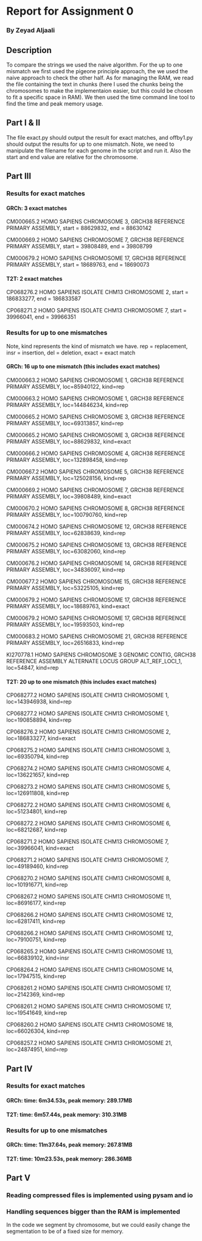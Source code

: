 # Report for Assignment 0
### By Zeyad Aljaali

## Description
To compare the strings we used the naive algorithm. For the up to one mismatch we first used the pigeone principle approach, the we used the naive approach to check the other half.
As for managing the RAM, we read the file containing the text in chunks (here I used the chunks being the chromosomes to make the implementaion easier, but this could be chosen to fit a specific space in RAM). We then used the time command line tool to find the time and peak memory usage.

## Part I & II
The file exact.py should output the result for exact matches, and offby1.py should output the results for up to one mismatch.
Note, we need to manipulate the filename for each genome in the script and run it.  Also the start and end value are relative for the chromosome.

## Part III
### Results for exact matches
#### GRCh:  3 exact matches
CM000665.2 HOMO SAPIENS CHROMOSOME 3, GRCH38 REFERENCE PRIMARY ASSEMBLY, start = 88629832, end = 88630142

CM000669.2 HOMO SAPIENS CHROMOSOME 7, GRCH38 REFERENCE PRIMARY ASSEMBLY, start = 39808489, end = 39808799

CM000679.2 HOMO SAPIENS CHROMOSOME 17, GRCH38 REFERENCE PRIMARY ASSEMBLY, start = 18689763, end = 18690073

#### T2T: 2 exact matches
CP068276.2 HOMO SAPIENS ISOLATE CHM13 CHROMOSOME 2, start = 186833277, end = 186833587

CP068271.2 HOMO SAPIENS ISOLATE CHM13 CHROMOSOME 7, start = 39966041, end = 39966351


### Results for up to one mismatches
Note, kind represents the kind of mismatch we have.
rep = replacement, insr = insertion, del = deletion, exact = exact match

#### GRCh: 16 up to one mismatch (this includes exact matches) 
CM000663.2 HOMO SAPIENS CHROMOSOME 1, GRCH38 REFERENCE PRIMARY ASSEMBLY, loc=85940122, kind=rep

CM000663.2 HOMO SAPIENS CHROMOSOME 1, GRCH38 REFERENCE PRIMARY ASSEMBLY, loc=144846234, kind=rep

CM000665.2 HOMO SAPIENS CHROMOSOME 3, GRCH38 REFERENCE PRIMARY ASSEMBLY, loc=69313857, kind=rep

CM000665.2 HOMO SAPIENS CHROMOSOME 3, GRCH38 REFERENCE PRIMARY ASSEMBLY, loc=88629832, kind=exact

CM000666.2 HOMO SAPIENS CHROMOSOME 4, GRCH38 REFERENCE PRIMARY ASSEMBLY, loc=132898458, kind=rep

CM000667.2 HOMO SAPIENS CHROMOSOME 5, GRCH38 REFERENCE PRIMARY ASSEMBLY, loc=125028156, kind=rep

CM000669.2 HOMO SAPIENS CHROMOSOME 7, GRCH38 REFERENCE PRIMARY ASSEMBLY, loc=39808489, kind=exact

CM000670.2 HOMO SAPIENS CHROMOSOME 8, GRCH38 REFERENCE PRIMARY ASSEMBLY, loc=100790760, kind=rep

CM000674.2 HOMO SAPIENS CHROMOSOME 12, GRCH38 REFERENCE PRIMARY ASSEMBLY, loc=62838639, kind=rep

CM000675.2 HOMO SAPIENS CHROMOSOME 13, GRCH38 REFERENCE PRIMARY ASSEMBLY, loc=63082060, kind=rep

CM000676.2 HOMO SAPIENS CHROMOSOME 14, GRCH38 REFERENCE PRIMARY ASSEMBLY, loc=34836097, kind=rep

CM000677.2 HOMO SAPIENS CHROMOSOME 15, GRCH38 REFERENCE PRIMARY ASSEMBLY, loc=53225105, kind=rep

CM000679.2 HOMO SAPIENS CHROMOSOME 17, GRCH38 REFERENCE PRIMARY ASSEMBLY, loc=18689763, kind=exact

CM000679.2 HOMO SAPIENS CHROMOSOME 17, GRCH38 REFERENCE PRIMARY ASSEMBLY, loc=19593503, kind=rep

CM000683.2 HOMO SAPIENS CHROMOSOME 21, GRCH38 REFERENCE PRIMARY ASSEMBLY, loc=26516833, kind=rep

KI270778.1 HOMO SAPIENS CHROMOSOME 3 GENOMIC CONTIG, GRCH38 REFERENCE ASSEMBLY ALTERNATE LOCUS GROUP ALT_REF_LOCI_1, loc=54847, kind=rep

#### T2T: 20 up to one mismatch (this includes exact matches)
CP068277.2 HOMO SAPIENS ISOLATE CHM13 CHROMOSOME 1, loc=143946938, kind=rep

CP068277.2 HOMO SAPIENS ISOLATE CHM13 CHROMOSOME 1, loc=190858894, kind=rep

CP068276.2 HOMO SAPIENS ISOLATE CHM13 CHROMOSOME 2, loc=186833277, kind=exact

CP068275.2 HOMO SAPIENS ISOLATE CHM13 CHROMOSOME 3, loc=69350794, kind=rep

CP068274.2 HOMO SAPIENS ISOLATE CHM13 CHROMOSOME 4, loc=136221657, kind=rep

CP068273.2 HOMO SAPIENS ISOLATE CHM13 CHROMOSOME 5, loc=126911808, kind=rep

CP068272.2 HOMO SAPIENS ISOLATE CHM13 CHROMOSOME 6, loc=51234801, kind=rep

CP068272.2 HOMO SAPIENS ISOLATE CHM13 CHROMOSOME 6, loc=68212687, kind=rep

CP068271.2 HOMO SAPIENS ISOLATE CHM13 CHROMOSOME 7, loc=39966041, kind=exact

CP068271.2 HOMO SAPIENS ISOLATE CHM13 CHROMOSOME 7, loc=49189460, kind=rep

CP068270.2 HOMO SAPIENS ISOLATE CHM13 CHROMOSOME 8, loc=101916771, kind=rep

CP068267.2 HOMO SAPIENS ISOLATE CHM13 CHROMOSOME 11, loc=86916177, kind=rep

CP068266.2 HOMO SAPIENS ISOLATE CHM13 CHROMOSOME 12, loc=62817411, kind=rep

CP068266.2 HOMO SAPIENS ISOLATE CHM13 CHROMOSOME 12, loc=79100751, kind=rep

CP068265.2 HOMO SAPIENS ISOLATE CHM13 CHROMOSOME 13, loc=66839102, kind=insr

CP068264.2 HOMO SAPIENS ISOLATE CHM13 CHROMOSOME 14, loc=17947515, kind=rep

CP068261.2 HOMO SAPIENS ISOLATE CHM13 CHROMOSOME 17, loc=2142369, kind=rep

CP068261.2 HOMO SAPIENS ISOLATE CHM13 CHROMOSOME 17, loc=19541649, kind=rep

CP068260.2 HOMO SAPIENS ISOLATE CHM13 CHROMOSOME 18, loc=66026304, kind=rep

CP068257.2 HOMO SAPIENS ISOLATE CHM13 CHROMOSOME 21, loc=24874951, kind=rep


## Part IV

### Results for exact matches
#### GRCh:  time: 6m34.53s, peak memory: 289.17MB
#### T2T:   time: 6m57.44s,  peak memory: 310.31MB

### Results for up to one mismatches
#### GRCh:  time: 11m37.64s, peak memory: 267.81MB
#### T2T:   time: 10m23.53s, peak memory: 286.36MB


## Part V
### Reading compressed files is implemented using pysam and io
### Handling sequences bigger than the RAM is implemented
In the code we segment by chromosome, but we could easily change the segmentation to be of a fixed size for memory.

